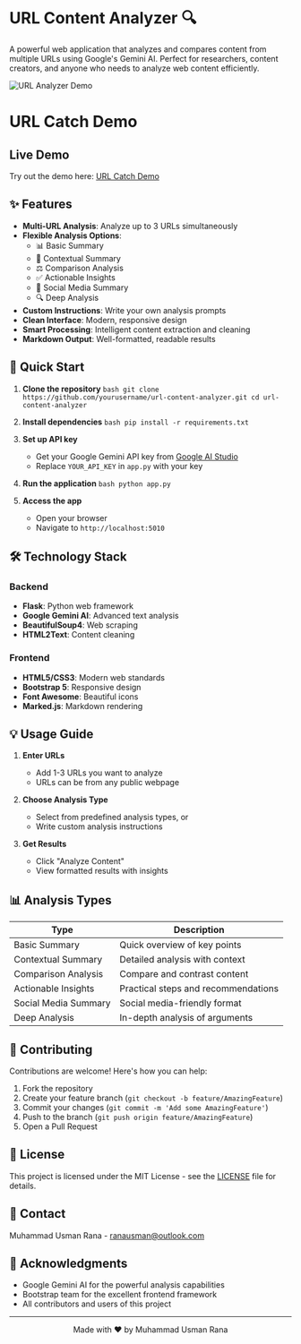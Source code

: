 # URL Content Analyzer 🔍

A powerful web application that analyzes and compares content from multiple URLs using Google's Gemini AI. Perfect for researchers, content creators, and anyone who needs to analyze web content efficiently.

![URL Analyzer Demo](demo.gif)
# URL Catch Demo

## Live Demo
Try out the demo here: [URL Catch Demo](https://usman.today/urlcatch)


## ✨ Features

- **Multi-URL Analysis**: Analyze up to 3 URLs simultaneously
- **Flexible Analysis Options**:
  - 📊 Basic Summary
  - 🎯 Contextual Summary
  - ⚖️ Comparison Analysis
  - ✅ Actionable Insights
  - 📱 Social Media Summary
  - 🔍 Deep Analysis
- **Custom Instructions**: Write your own analysis prompts
- **Clean Interface**: Modern, responsive design
- **Smart Processing**: Intelligent content extraction and cleaning
- **Markdown Output**: Well-formatted, readable results

## 🚀 Quick Start

1. **Clone the repository**   ```bash
   git clone https://github.com/yourusername/url-content-analyzer.git
   cd url-content-analyzer   ```

2. **Install dependencies**   ```bash
   pip install -r requirements.txt   ```

3. **Set up API key**
   - Get your Google Gemini API key from [Google AI Studio](https://makersuite.google.com/app/apikey)
   - Replace `YOUR_API_KEY` in `app.py` with your key

4. **Run the application**   ```bash
   python app.py   ```

5. **Access the app**
   - Open your browser
   - Navigate to `http://localhost:5010`

## 🛠️ Technology Stack

### Backend
- **Flask**: Python web framework
- **Google Gemini AI**: Advanced text analysis
- **BeautifulSoup4**: Web scraping
- **HTML2Text**: Content cleaning

### Frontend
- **HTML5/CSS3**: Modern web standards
- **Bootstrap 5**: Responsive design
- **Font Awesome**: Beautiful icons
- **Marked.js**: Markdown rendering

## 💡 Usage Guide

1. **Enter URLs**
   - Add 1-3 URLs you want to analyze
   - URLs can be from any public webpage

2. **Choose Analysis Type**
   - Select from predefined analysis types, or
   - Write custom analysis instructions

3. **Get Results**
   - Click "Analyze Content"
   - View formatted results with insights

## 📊 Analysis Types

| Type | Description |
|------|-------------|
| Basic Summary | Quick overview of key points |
| Contextual Summary | Detailed analysis with context |
| Comparison Analysis | Compare and contrast content |
| Actionable Insights | Practical steps and recommendations |
| Social Media Summary | Social media-friendly format |
| Deep Analysis | In-depth analysis of arguments |

## 🤝 Contributing

Contributions are welcome! Here's how you can help:

1. Fork the repository
2. Create your feature branch (`git checkout -b feature/AmazingFeature`)
3. Commit your changes (`git commit -m 'Add some AmazingFeature'`)
4. Push to the branch (`git push origin feature/AmazingFeature`)
5. Open a Pull Request

## 📝 License

This project is licensed under the MIT License - see the [LICENSE](LICENSE) file for details.

## 📧 Contact

Muhammad Usman Rana - [ranausman@outlook.com](mailto:ranausman@outlook.com)

## 🙏 Acknowledgments

- Google Gemini AI for the powerful analysis capabilities
- Bootstrap team for the excellent frontend framework
- All contributors and users of this project

---

<p align="center">Made with ❤️ by Muhammad Usman Rana</p>
